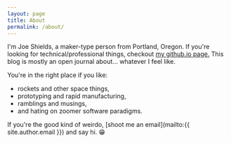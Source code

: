 ```yaml
---
layout: page
title: About
permalink: /about/
---
```


I'm Joe Shields, a maker-type person from Portland, Oregon.
If you're looking for technical/professional things, checkout [my github.io
page.](https://joedang.github.io/)
This blog is mostly an open journal about... whatever I feel like. 

You're in the right place if you like:  
- rockets and other space things,
- prototyping and rapid manufacturing,
- ramblings and musings,
- and hating on zoomer software paradigms.

If you're the good kind of weirdo, [shoot me an email](mailto:{{ site.author.email }}) and say hi. 😁
